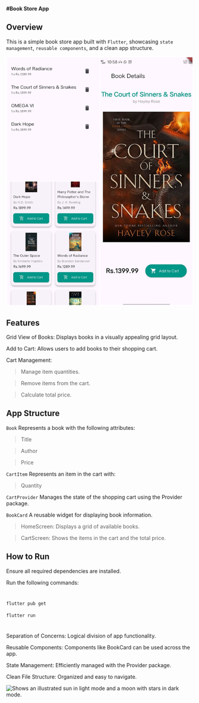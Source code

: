 **#Book Store App**

## Overview ##

This is a simple book store app built with `Flutter`, showcasing `state management`, `reusable components`, and a clean app structure.

![Book Grid View](assets/screens.jpg)

## Features ##

Grid View of Books: Displays books in a visually appealing grid layout.

Add to Cart: Allows users to add books to their shopping cart.

Cart Management:

> Manage item quantities.

> Remove items from the cart.

> Calculate total price.

## App Structure ##

<!-- Models -->

`Book` Represents a book with the following attributes:

> Title

> Author

> Price

`CartItem` Represents an item in the cart with:

> Quantity

<!-- Providers -->

`CartProvider` Manages the state of the shopping cart using the Provider package.

<!-- Widgets -->

`BookCard` A reusable widget for displaying book information.

<!-- Screens -->

> HomeScreen: Displays a grid of available books.

> CartScreen: Shows the items in the cart and the total price.

## How to Run ##

Ensure all required dependencies are installed.

Run the following commands:
#
    flutter pub get

    flutter run
#
<!-- Best Practices Followed -->

Separation of Concerns: Logical division of app functionality.

Reusable Components: Components like BookCard can be used across the app.

State Management: Efficiently managed with the Provider package.

Clean File Structure: Organized and easy to navigate.

<picture>
  <source media="(prefers-color-scheme: dark)" srcset="https://user-images.githubusercontent.com/25423296/163456776-7f95b81a-f1ed-45f7-b7ab-8fa810d529fa.png">
  <source media="(prefers-color-scheme: light)" srcset="https://user-images.githubusercontent.com/25423296/163456779-a8556205-d0a5-45e2-ac17-42d089e3c3f8.png">
  <img alt="Shows an illustrated sun in light mode and a moon with stars in dark mode." src="https://user-images.githubusercontent.com/25423296/163456779-a8556205-d0a5-45e2-ac17-42d089e3c3f8.png">
</picture>
